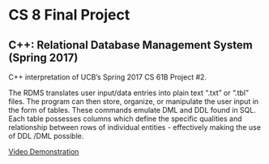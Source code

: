 # CS 8 Final Project
## C++: Relational Database Management System (Spring 2017)

C++ interpretation of UCB’s Spring 2017 CS 61B Project #2.

The RDMS translates user input/data entries into plain text “.txt” or “.tbl” files. The program can then store,
organize, or manipulate the user input in the form of tables. These commands emulate DML and DDL found in SQL. Each table possesses columns which define the specific qualities and relationship between rows of individual entities - effectively making the use of DDL /DML possible.

[Video Demonstration](https://www.youtube.com/watch?v=89kfIbnfNH4 "Youtube demonstration")
